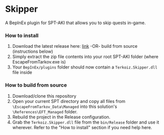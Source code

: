 # Skipper

A BepInEx plugin for SPT-AKI that allows you to skip quests in-game.

### How to install

1. Download the latest release here: [link](https://dev.sp-tarkov.com/Terkoiz/Skipper/releases) -OR- build from source (instructions below)
2. Simply extract the zip file contents into your root SPT-AKI folder (where EscapeFromTarkov.exe is)
3. Your `BepInEx/plugins` folder should now contain a `Terkoiz.Skipper.dll` file inside

### How to build from source

1. Download/clone this repository
2. Open your current SPT directory and copy all files from `\EscapeFromTarkov_Data\Managed` into this solution's `\References\EFT_Managed` folder.
3. Rebuild the project in the Release configuration.
4. Grab the `Terkoiz.Skipper.dll` file from the `bin/Release` folder and use it wherever. Refer to the "How to install" section if you need help here.